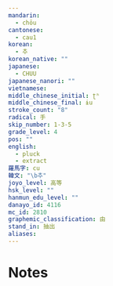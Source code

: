 ```yaml
---
mandarin:
  - chōu
cantonese:
  - cau1
korean:
  - 추
korean_native: ""
japanese:
  - CHUU
japanese_nanori: ""
vietnamese:
middle_chinese_initial: ʈʰ
middle_chinese_final: ɨu
stroke_count: "8"
radical: 手
skip_number: 1-3-5
grade_level: 4
pos: ""
english:
  - pluck
  - extract
羅馬字: cu
韓文: "\b추"
joyo_level: 高等
hsk_level: ""
hanmun_edu_level: ""
danayo_id: 4116
mc_id: 2810
graphemic_classification: 由
stand_in: 抽出
aliases:
---
```


# Notes
